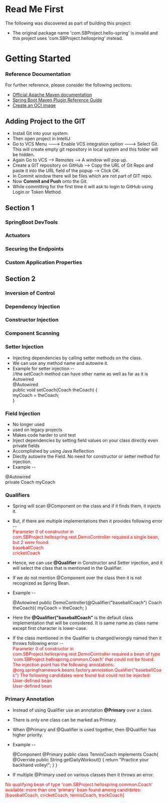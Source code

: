 # Read Me First
The following was discovered as part of building this project:

* The original package name 'com.SBProject.hello-spring' is invalid and this project uses 'com.SBProject.hellospring' instead.

# Getting Started

### Reference Documentation
For further reference, please consider the following sections:

* [Official Apache Maven documentation](https://maven.apache.org/guides/index.html)
* [Spring Boot Maven Plugin Reference Guide](https://docs.spring.io/spring-boot/docs/3.2.1/maven-plugin/reference/html/)
* [Create an OCI image](https://docs.spring.io/spring-boot/docs/3.2.1/maven-plugin/reference/html/#build-image)

## Adding Project to the GIT
* Install Git into your system.
* Then open project in IntelliJ
* Go to VCS Menu ---> Enable VCS integration option ---> Select Git. This will create empty git repository in local system and this folder will be hidden.
* Again Go to VCS --> Remotes --> A window will pop up.
* Create a GIT repository on GitHub --> Copy the URL of Git Repo and paste it into the URL field of the popup --> Click OK.
* In Commit window there will be files which are not part of GIT repo.
* Now **Commit and Push** onto the Git.
* While committing for the first time it will ask to login to GitHub using Login or Token Method.

## Section 1
### SpringBoot DevTools
### Actuators
### Securing the Endpoints
### Custom Application Properties


## Section 2
### Inversion of Control
### Dependency Injection
### Constructor Injection
### Component Scanning
### Setter Injection

* Injecting dependencies by calling setter methods on the class.
* We can use any method name and autowire it.
* Example for setter injection --<br>
      //the setCoach method can have other name as well as far as it is Autowired
  <br>    @Autowired
    <br>public void setCoach(Coach theCoach) {
    <br>myCoach = theCoach;
    <br>}


### Field Injection
* No longer used
* used on legacy projects
* Makes code harder to unit test
* Inject dependencies by setting field values on your class directly even private fields
* Accomplished by using Java Reflection
* Diectly autowire the Field. No need for constructor or setter method for injection.
* Example --

@Autowired <br>
private Coach myCoach

### Qualifiers
* Spring will scan @Component on the class and if it finds them, it injects it.
* But, if there are multiple implementations then it provides following error  -- <br>
  <span style="color:red">
  Parameter 0 of constructor in com.SBProject.hellospring.rest.DemoController required a single bean, but 2 were found:<br>
  baseballCoach<br>
  cricketCoach
  </span>
* Hence, we can use <b>@Qualifier</b> in Constructor and Setter injection, and it will select the class that is mentioned in the Qualifier.
* If we do not mention @Component over the class then it is not recognized as Spring Bean.
* Example --<br>


    @Autowired
    public DemoController(@Qualifier("baseballCoach") Coach theCoach){
      myCoach = theCoach;
    }


* Here the **@Qualifier("baseballCoach"** is the default class implementation that will be considered. It is same name as class name except first character is lower-case.
* If the class mentioned in the Qualifier is changed/wrongly named then it throws following error -- <br>
  <span style="color:red">
  Parameter 0 of constructor in com.SBProject.hellospring.rest.DemoController required a bean of type 'com.SBProject.hellospring.common.Coach' that could not be found.<br>
  The injection point has the following annotations:<br>
  @org.springframework.beans.factory.annotation.Qualifier("baseballCoac")
  The following candidates were found but could not be injected:
  <br>User-defined bean
  <br>User-defined bean
  </span>

### Primary Annotation
* Instead of using Qualifier use an annotation **@Primary** over a class.
* There is only one class can be marked as Primary.
* When @Primary and @Qualifier is used together, then @Qualifier has higher priority.
* Example --


    @Component 
    @Primary
    public class TennisCoach implements Coach{ 
      @Override
      public String getDailyWorkout() {
          return "Practice your backhand volley!";
      }
    }

* If multiple @Primary used on various classes then it throws an error.

 <span style="color:red">
  No qualifying bean of type 'com.SBProject.hellospring.common.Coach' available: more than one 'primary' bean found among candidates: [baseballCoach, cricketCoach, tennisCoach, trackCoach]  
  </span> 


